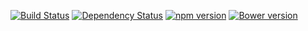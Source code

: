 [![Build Status](https://travis-ci.org/effektif/backbone-partialput.svg?branch=master)](https://travis-ci.org/effektif/backbone-partialput)
[![Dependency Status](https://david-dm.org/effektif/backbone-partialput.svg)](https://david-dm.org/effektif/backbone-partialput)
[![npm version](https://badge.fury.io/js/backbone-partialput.svg)](http://badge.fury.io/js/backbone-partialput)
[![Bower version](https://badge.fury.io/bo/backbone-partialput.svg)](http://badge.fury.io/bo/backbone-partialput)
